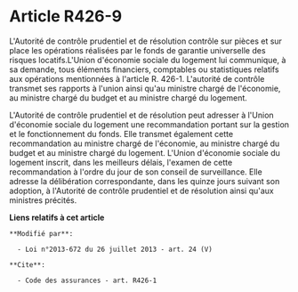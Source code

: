 # Article R426-9

L'Autorité de contrôle prudentiel et de résolution contrôle sur pièces et sur place les opérations réalisées par le fonds de
garantie universelle des risques locatifs.L'Union d'économie sociale du logement lui communique, à sa demande, tous éléments
financiers, comptables ou statistiques relatifs aux opérations mentionnées à l'article R. 426-1. L'autorité de contrôle
transmet ses rapports à l'union ainsi qu'au ministre chargé de l'économie, au ministre chargé du budget et au ministre chargé
du logement.

L'Autorité de contrôle prudentiel et de résolution peut adresser à l'Union d'économie sociale du logement une recommandation
portant sur la gestion et le fonctionnement du fonds. Elle transmet également cette recommandation au ministre chargé de
l'économie, au ministre chargé du budget et au ministre chargé du logement. L'Union d'économie sociale du logement inscrit,
dans les meilleurs délais, l'examen de cette recommandation à l'ordre du jour de son conseil de surveillance. Elle adresse la
délibération correspondante, dans les quinze jours suivant son adoption, à l'Autorité de contrôle prudentiel et de résolution
ainsi qu'aux ministres précités.

**Liens relatifs à cet article**

	**Modifié par**:

	  - Loi n°2013-672 du 26 juillet 2013 - art. 24 (V)

	**Cite**:

	  - Code des assurances - art. R426-1
